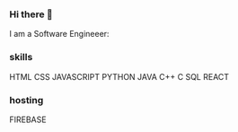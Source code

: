 ### Hi there 👋
I am a Software Engineeer:

### skills
HTML CSS JAVASCRIPT PYTHON JAVA C++ C SQL REACT 

### hosting
FIREBASE
